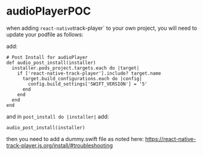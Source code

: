 # audioPlayerPOC

when adding `react-native`track-player` to your own project, you will need to update your podfile as follows:

add: 
```
# Post Install for audioPlayer
def audio_post_install(installer)
  installer.pods_project.targets.each do |target|
    if ['react-native-track-player'].include? target.name
      target.build_configurations.each do |config|
        config.build_settings['SWIFT_VERSION'] = '5'
      end
    end
  end
end
```
and in `post_install do |installer|` add:
```
audio_post_install(installer)
```

then you need to add a dummy.swift file as noted here: https://react-native-track-player.js.org/install/#troubleshooting
